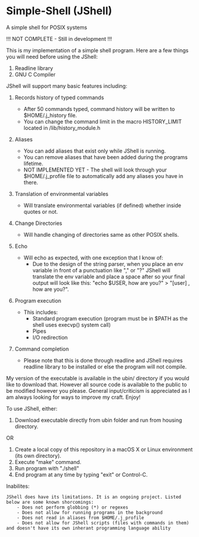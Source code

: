 # Simple-Shell (JShell)
A simple shell for POSIX systems

!!!  NOT COMPLETE - Still in development  !!!

This is my implementation of a simple shell program. Here are a few things you will need before using the JShell:

1. Readline library
2. GNU C Compiler

JShell will support many basic features including:

1. Records history of typed commands
    - After 50 commands typed, command history will be written to $HOME/.j_history file. 
    - You can change the command limit in the macro HISTORY_LIMIT located in /lib/history_module.h
  
 2. Aliases
    - You can add aliases that exist only while JShell is running.
    - You can remove aliases that have been added during the programs lifetime.
    - NOT IMPLEMENTED YET - The shell will look through your $HOME/.j_profile file to automatically add any  aliases you have in there. 
 
3. Translation of environmental variables
    - Will translate environmental variables (if defined) whether inside quotes or not.
  
4. Change Directories
    - Will handle changing of directories same as other POSIX shells.
  
5. Echo
    - Will echo as expected, with one exception that I know of:
      - Due to the design of the string parser, when you place an env variable in front of a punctuation like "," or "?" JShell     will translate the env variable and place a space after so your final output will look like this: "echo $USER, how are you?" > "[user] , how are you?".
    
4. Program execution
    - This includes:
      - Standard program execution (program must be in $PATH as the shell uses execvp() system call)
      - Pipes
      - I/O redirection
    
5. Command completion
    - Please note that this is done through readline and JShell requires readline library to be installed or else the program will not compile.

My version of the executable is available in the ubin/ directory if you would like to download that.
However all source code is available to the public to be modified however you please. General input/criticism
is appreciated as I am always looking for ways to improve my craft. Enjoy!

To use JShell, either:

1. Download executable directly from ubin folder and run from housing directory. 

OR

1. Create a local copy of this repository in a macOS X or Linux environment (its own directory).
2. Execute "make" command. 
3. Run program with "./shell"
4. End program at any time by typing "exit" or Control-C.  
  

Inabilites:

    JShell does have its limitations. It is an ongoing project. Listed below are some known shorcomings:
        - Does not perform globbing (*) or regexes
        - Does not allow for running programs in the background
        - Does not read in aliases from $HOME/.j_profile
        - Does not allow for JShell scripts (files with commands in them) and doesn't have its own inherant programming language ability 
    
